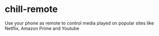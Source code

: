 # chill-remote
Use your phone as remote to control media played on popular sites like Netflix, Amazon Prime and Youtube
